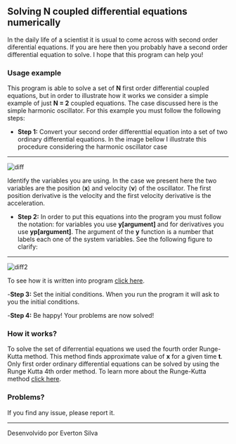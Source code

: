 ## Solving N coupled differential equations numerically
In the daily life of a scientist it is usual to come across with second order diferential equations. If you are here then you probably have a second order differential equation to solve. I hope that this program can help you!
### Usage example 
This program is able to solve a set of **N** first order differential coupled equations, but in order to illustrate how it works we consider a simple example of just **N = 2** coupled equations. The case discussed here is the simple harmonic oscillator. For this example you must follow the following steps:
- **Step 1:** Convert your second order differenttial equation into a set of two ordinary differential equations. In the image bellow I illustrate this procedure considering the harmonic oscillator case
***
![diff](https://user-images.githubusercontent.com/68023745/87543533-4dfe2600-c67b-11ea-8f7f-ba12782bfe4b.png)

Identify the variables you are using. In the case we present here the two variables are the position (**x**) and velocity (**v**) of the oscillator. The first position  derivative is the velocity and the first velocity derivative is the acceleration.
- **Step 2:** In order to put this equations into the program you must follow the notation: for variables you use **y[argument]** and for derivatives you use **yp[argument]**. The argument of the **y** function is a number that labels each one of the system variables. See the following figure to clarify: 
***
![diff2](https://user-images.githubusercontent.com/68023745/87547417-72f59780-c681-11ea-99d5-09a82cb68d16.png)

To see how it is written into program [click here](https://github.com/Everton-Luiss/Resolvendo-N-equacoes-Diferenciais/blob/master/sub.c).

-**Step 3:** Set the initial conditions. When you run the program it will ask to you the initial conditions.

-**Step 4:** Be happy! Your problems are now solved!

### How it works?
To solve the set of diferrential equations we used the fourth order Runge-Kutta method. This method finds approximate value of **x** for a given time **t**. Only first order ordinary differential equations can be solved by using the Runge Kutta 4th order method. To learn more about the Runge-Kutta method [click here](https://pt.wikipedia.org/wiki/M%C3%A9todo_de_Runge-Kutta).

### Problems?
If you find any issue, please report it.
***
Desenvolvido por Everton Silva
